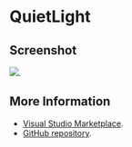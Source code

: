 # QuietLight



## Screenshot
![](https://raw.githubusercontent.com/gerane/VSCodeThemes/master/gerane.Theme-QuietLight/screenshot.png).


## More Information
* [Visual Studio Marketplace](https://marketplace.visualstudio.com/items/gerane.Theme-QuietLight).
* [GitHub repository](https://github.com/gerane/VSCodeThemes).
